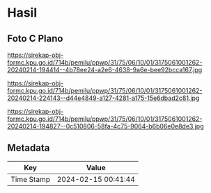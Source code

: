 # Hasil

## Foto C Plano

https://sirekap-obj-formc.kpu.go.id/714b/pemilu/ppwp/31/75/06/10/01/3175061001262-20240214-194414--4b78ee24-a2e6-4638-9a6e-bee92bcca167.jpg

https://sirekap-obj-formc.kpu.go.id/714b/pemilu/ppwp/31/75/06/10/01/3175061001262-20240214-224143--d44e4849-a127-4281-a175-15e6dbad2c81.jpg

https://sirekap-obj-formc.kpu.go.id/714b/pemilu/ppwp/31/75/06/10/01/3175061001262-20240214-194827--0c510806-58fa-4c75-9064-b6b06e0e8de3.jpg


## Metadata

| Key        | Value               |
| ---------- | ------------------- |
| Time Stamp | 2024-02-15 00:41:44 |



